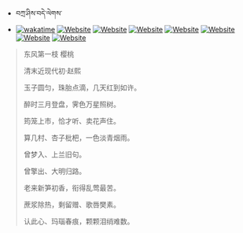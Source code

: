 - བཀྲ་ཤིས་བདེ་ལེགས་ 
- [![wakatime](https://wakatime.com/badge/user/5043ee4a-e361-4607-9d47-d557f2005d05.svg)](https://wakatime.com/@5043ee4a-e361-4607-9d47-d557f2005d05)	[![Website](https://img.shields.io/website?label=&up_color=orange&up_message=Tianchi&url=https%3A%2F%2Fshields.io)](https://tianchi.aliyun.com/home/science/scienceDetail?userId=1095279182618)	[![Website](https://img.shields.io/website?label=&up_color=blue&up_message=Kaggle&url=https%3A%2F%2Fshields.io)](https://www.kaggle.com/ivanxu/)	[![Website](https://img.shields.io/website?label=&up_color=gay&up_message=Yuque&url=https%3A%2F%2Fshields.io)](https://www.yuque.com/ivanaxu)	[![Website](https://img.shields.io/website?label=&up_color=brown&up_message=Leetcode&url=https%3A%2F%2Fshields.io)](https://leetcode.cn/u/ivanaxu)	[![Website](https://img.shields.io/website?label=&up_color=violet&up_message=AIstudio&url=https%3A%2F%2Fshields.io)](https://aistudio.baidu.com/aistudio/personalcenter/thirdview/979775)	[![Website](https://img.shields.io/website?label=&up_color=red&up_message=Gitee&url=https%3A%2F%2Fshields.io)](https://gitee.com/IvanaXu)	[![Website](https://img.shields.io/website?label=&up_color=yellow&up_message=Monkeytype&url=https%3A%2F%2Fshields.io)](https://monkeytype.com/profile/IvanaXu) 

> 东风第一枝 樱桃
>
> 清末近现代初·赵熙
>
> 玉子圆匀，珠胎点滴，几天红到如许。
> 
> 醉时三月登盘，霁色万星照树。
> 
> 筠笼上市，恰才听、卖花声住。
> 
> 算几村、杏子枇杷，一色淡青烟雨。
> 
> 曾梦入、上兰旧句。
> 
> 曾擎出、大明归路。
> 
> 老来新笋初香，衔得乱莺最苦。
> 
> 蔗浆除热，剩留赠、歌唇樊素。
> 
> 认此心、玛瑙春痕，颗颗泪绡难数。
